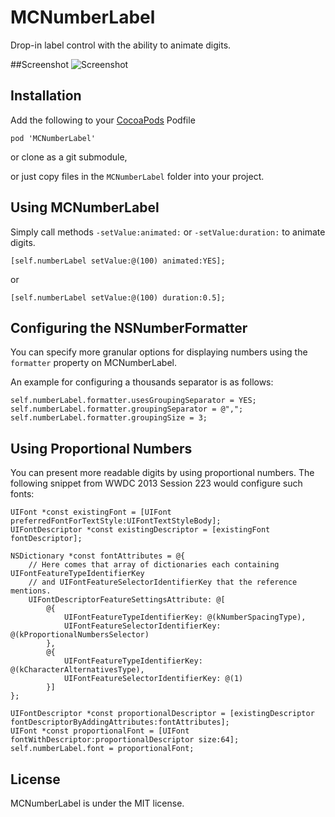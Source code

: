 MCNumberLabel
=====================

Drop-in label control with the ability to animate digits.


##Screenshot
![Screenshot](https://raw.github.com/matthewcheok/MCNumberLabel/master/screenshot.gif "Example of MCNumberLabel")

## Installation

Add the following to your [CocoaPods](http://cocoapods.org/) Podfile

    pod 'MCNumberLabel'

or clone as a git submodule,

or just copy files in the ```MCNumberLabel``` folder into your project.

## Using MCNumberLabel

Simply call methods `-setValue:animated:` or `-setValue:duration:` to animate digits.

    [self.numberLabel setValue:@(100) animated:YES];

or

    [self.numberLabel setValue:@(100) duration:0.5];

## Configuring the NSNumberFormatter

You can specify more granular options for displaying numbers using the `formatter` property on MCNumberLabel.

An example for configuring a thousands separator is as follows:

    self.numberLabel.formatter.usesGroupingSeparator = YES;
    self.numberLabel.formatter.groupingSeparator = @",";
    self.numberLabel.formatter.groupingSize = 3;

## Using Proportional Numbers

You can present more readable digits by using proportional numbers. The following snippet from WWDC 2013 Session 223 would configure such fonts:

	UIFont *const existingFont = [UIFont preferredFontForTextStyle:UIFontTextStyleBody];
	UIFontDescriptor *const existingDescriptor = [existingFont fontDescriptor];

	NSDictionary *const fontAttributes = @{
		// Here comes that array of dictionaries each containing UIFontFeatureTypeIdentifierKey
		// and UIFontFeatureSelectorIdentifierKey that the reference mentions.
		UIFontDescriptorFeatureSettingsAttribute: @[
		    @{
		        UIFontFeatureTypeIdentifierKey: @(kNumberSpacingType),
		        UIFontFeatureSelectorIdentifierKey: @(kProportionalNumbersSelector)
			},
		    @{
		        UIFontFeatureTypeIdentifierKey: @(kCharacterAlternativesType),
		        UIFontFeatureSelectorIdentifierKey: @(1)
			}]
	};

	UIFontDescriptor *const proportionalDescriptor = [existingDescriptor fontDescriptorByAddingAttributes:fontAttributes];
	UIFont *const proportionalFont = [UIFont fontWithDescriptor:proportionalDescriptor size:64];
    self.numberLabel.font = proportionalFont;

## License

MCNumberLabel is under the MIT license.
